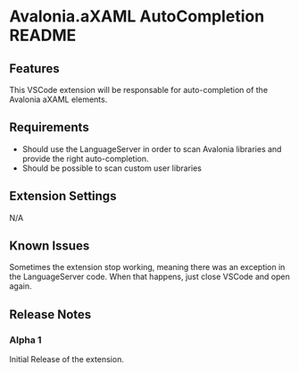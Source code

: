 # Avalonia.aXAML AutoCompletion README

## Features

This VSCode extension will be responsable for auto-completion of the Avalonia aXAML elements.

## Requirements

* Should use the LanguageServer in order to scan Avalonia libraries and provide the right auto-completion.
* Should be possible to scan custom user libraries

## Extension Settings

N/A

## Known Issues

Sometimes the extension stop working, meaning there was an exception in the LanguageServer code. When that happens, just close VSCode and open again.

## Release Notes

### Alpha 1

Initial Release of the extension.

